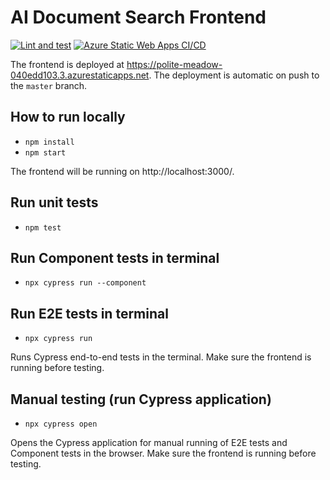 # AI Document Search Frontend

[![Lint and test](https://github.com/petr7555/ai-document-search-frontend/actions/workflows/lint-and-test.yml/badge.svg)](https://github.com/petr7555/ai-document-search-frontend/actions/workflows/lint-and-test.yml)
[![Azure Static Web Apps CI/CD](https://github.com/petr7555/ai-document-search-frontend/actions/workflows/azure-static-web-apps-polite-meadow-040edd103.yml/badge.svg)](https://github.com/petr7555/ai-document-search-frontend/actions/workflows/azure-static-web-apps-polite-meadow-040edd103.yml)

The frontend is deployed at https://polite-meadow-040edd103.3.azurestaticapps.net.
The deployment is automatic on push to the `master` branch.

## How to run locally
- `npm install`
- `npm start`

The frontend will be running on http://localhost:3000/.

## Run unit tests
- `npm test`

## Run Component tests in terminal
- `npx cypress run --component`

## Run E2E tests in terminal
- `npx cypress run`

Runs Cypress end-to-end tests in the terminal. Make sure the frontend is running before testing.

## Manual testing (run Cypress application)
- `npx cypress open`

Opens the Cypress application for manual running of E2E tests and Component tests in the browser. Make sure the frontend is running before testing.
